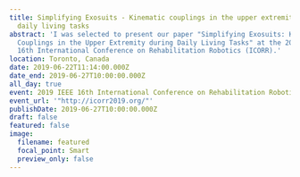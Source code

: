 ```yaml
---
title: Simplifying Exosuits - Kinematic couplings in the upper extremity during
  daily living tasks
abstract: 'I was selected to present our paper "Simplifying Exosuits: Kinematic
  Couplings in the Upper Extremity during Daily Living Tasks" at the 2019 IEEE
  16th International Conference on Rehabilitation Robotics (ICORR).'
location: Toronto, Canada
date: 2019-06-22T11:14:00.000Z
date_end: 2019-06-27T10:00:00.000Z
all_day: true
event: 2019 IEEE 16th International Conference on Rehabilitation Robotics (ICORR)
event_url: '"http://icorr2019.org/"'
publishDate: 2019-06-27T10:00:00.000Z
draft: false
featured: false
image:
  filename: featured
  focal_point: Smart
  preview_only: false
---
```

